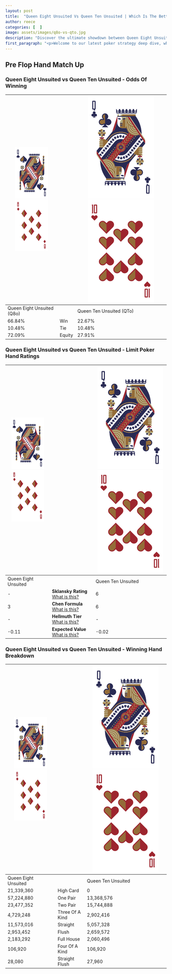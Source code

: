 ```yaml
---
layout: post
title:  "Queen Eight Unsuited Vs Queen Ten Unsuited | Which Is The Better Hand In Poker? A Complete Guide"
author: reece
categories: [  ]
image: assets/images/q8o-vs-qto.jpg
description: "Discover the ultimate showdown between Queen Eight Unsuited and Queen Ten Unsuited in poker! Uncover the odds, strategies, and scenarios where one hand triumphs over the other. Get ready to up your poker game with this thrilling analysis."
first_paragraph: "<p>Welcome to our latest poker strategy deep dive, where we're pitting two distinct hands against each other in a high-stakes showdown: Queen Eight Unsuited vs Queen Ten Unsuited.</p><p>In the dynamic world of poker, every decision counts, and knowing which hand holds the upper hand is key to your success at the table.</p><p>In this article, we'll dissect these two hands, explore the scenarios where one dominates the other, and equip you with the knowledge to make strategic choices that can tip the odds in your favor.</p><p>Get ready to unravel the intriguing dynamics of these poker hands and elevate your game to new heights.</p>"
---
```




[comment]: # (sp0)

## Pre Flop Hand Match Up

<div class="table hand-ratings" markdown="1"> 



### Queen Eight Unsuited vs Queen Ten Unsuited - Odds Of Winning


    
| ![image info](assets/images/hand1/Q.png) ![image info](assets/images/hand1/8o.png) |  | ![image info](assets/images/hand2/Q.png) ![image info](assets/images/hand2/To.png) |
| -------- | -------- | -------- |
| Queen Eight Unsuited (Q8o) |  | Queen Ten Unsuited (QTo) |
| 66.84% | Win | 22.67% |
| 10.48% | Tie | 10.48% |
| 72.09% | Equity | 27.91% |




[comment]: # (sp1)



### Queen Eight Unsuited vs Queen Ten Unsuited - Limit Poker Hand Ratings


    
| ![image info](assets/images/hand1/Q.png) ![image info](assets/images/hand1/8o.png) |  | ![image info](assets/images/hand2/Q.png) ![image info](assets/images/hand2/To.png) |
| -------- | -------- | -------- |
| Queen Eight Unsuited |  | Queen Ten Unsuited |
| - | **Sklansky Rating** [What is this?](/sklansky-rating-explained) | 6 |
| 3 | **Chen Formula** [What is this?](/chen-formula-explained) | 6 |
| - | **Hellmuth Tier** [What is this?](/Hellmuth-tier-explained) | - |
| -0.11 | **Expected Value** [What is this?](/expected-value-explained) | -0.02 |




[comment]: # (sp2)



### Queen Eight Unsuited vs Queen Ten Unsuited - Winning Hand Breakdown


    
| ![image info](assets/images/hand1/Q.png) ![image info](assets/images/hand1/8o.png) |  | ![image info](assets/images/hand2/Q.png) ![image info](assets/images/hand2/To.png) |
| -------- | -------- | -------- |
| Queen Eight Unsuited |  | Queen Ten Unsuited |
| 21,339,360 | High Card | 0 |
| 57,224,880 | One Pair | 13,368,576 |
| 23,477,352 | Two Pair | 15,744,888 |
| 4,729,248 | Three Of A Kind | 2,902,416 |
| 11,573,016 | Straight | 5,057,328 |
| 2,953,452 | Flush | 2,659,572 |
| 2,183,292 | Full House | 2,060,496 |
| 106,920 | Four Of A Kind | 106,920 |
| 28,080 | Straight Flush | 27,960 |




[comment]: # (sp3)



</div>

[comment]: # (sp4)



[comment]: # (sp5)


